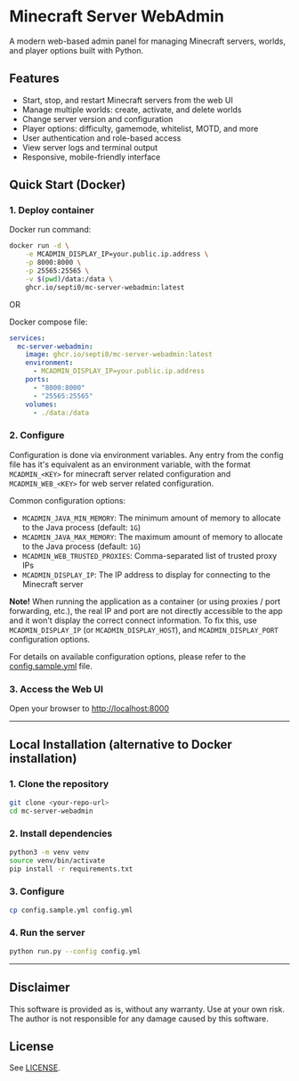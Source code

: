 # Minecraft Server WebAdmin

A modern web-based admin panel for managing Minecraft servers, worlds, and player options built with Python.

## Features

- Start, stop, and restart Minecraft servers from the web UI
- Manage multiple worlds: create, activate, and delete worlds
- Change server version and configuration
- Player options: difficulty, gamemode, whitelist, MOTD, and more
- User authentication and role-based access
- View server logs and terminal output
- Responsive, mobile-friendly interface

## Quick Start (Docker)

### 1. Deploy container

Docker run command:
```bash
docker run -d \
	-e MCADMIN_DISPLAY_IP=your.public.ip.address \
	-p 8000:8000 \
	-p 25565:25565 \
	-v $(pwd)/data:/data \
	ghcr.io/septi0/mc-server-webadmin:latest
```

OR

Docker compose file:

```yaml
services:
  mc-server-webadmin:
    image: ghcr.io/septi0/mc-server-webadmin:latest
    environment:
      - MCADMIN_DISPLAY_IP=your.public.ip.address
    ports:
      - "8000:8000"
      - "25565:25565"
    volumes:
      - ./data:/data
```

### 2. Configure

Configuration is done via environment variables. Any entry from the config file has it's equivalent as an environment variable, with the format `MCADMIN_<KEY>` for minecraft server related configuration and `MCADMIN_WEB_<KEY>` for web server related configuration.

Common configuration options:

- `MCADMIN_JAVA_MIN_MEMORY`: The minimum amount of memory to allocate to the Java process (default: `1G`)
- `MCADMIN_JAVA_MAX_MEMORY`: The maximum amount of memory to allocate to the Java process (default: `1G`)
- `MCADMIN_WEB_TRUSTED_PROXIES`: Comma-separated list of trusted proxy IPs
- `MCADMIN_DISPLAY_IP`: The IP address to display for connecting to the Minecraft server

**Note!** When running the application as a container (or using proxies / port forwarding, etc.), the real IP and port are not directly accessible to the app and it won't display the correct connect information. To fix this, use `MCADMIN_DISPLAY_IP` (or `MCADMIN_DISPLAY_HOST`), and `MCADMIN_DISPLAY_PORT` configuration options.

For details on available configuration options, please refer to the [config.sample.yml](config.sample.yml) file.

### 3. Access the Web UI

Open your browser to [http://localhost:8000](http://localhost:8000)

---

## Local Installation (alternative to Docker installation)

### 1. Clone the repository

```bash
git clone <your-repo-url>
cd mc-server-webadmin
```

### 2. Install dependencies

```bash
python3 -m venv venv
source venv/bin/activate
pip install -r requirements.txt
```

### 3. Configure

```bash
cp config.sample.yml config.yml
```

### 4. Run the server

```bash
python run.py --config config.yml
```

---
## Disclaimer

This software is provided as is, without any warranty. Use at your own risk. The author is not responsible for any damage caused by this software.

## License

See [LICENSE](LICENSE).
